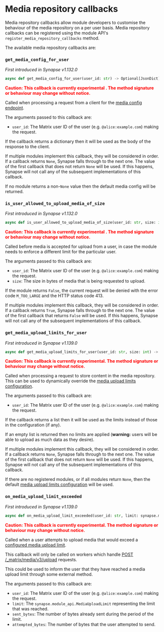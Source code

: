 # Media repository callbacks

Media repository callbacks allow module developers to customise the behaviour of the
media repository on a per user basis. Media repository callbacks can be registered
using the module API's `register_media_repository_callbacks` method.

The available media repository callbacks are:

### `get_media_config_for_user`

_First introduced in Synapse v1.132.0_

```python
async def get_media_config_for_user(user_id: str) -> Optional[JsonDict]
```

**<span style="color:red">
Caution: This callback is currently experimental . The method signature or behaviour
may change without notice.
</span>**

Called when processing a request from a client for the
[media config endpoint](https://spec.matrix.org/latest/client-server-api/#get_matrixclientv1mediaconfig).

The arguments passed to this callback are:

* `user_id`: The Matrix user ID of the user (e.g. `@alice:example.com`) making the request.

If the callback returns a dictionary then it will be used as the body of the response to the
client.

If multiple modules implement this callback, they will be considered in order. If a
callback returns `None`, Synapse falls through to the next one. The value of the first
callback that does not return `None` will be used. If this happens, Synapse will not call
any of the subsequent implementations of this callback.

If no module returns a non-`None` value then the default media config will be returned.

### `is_user_allowed_to_upload_media_of_size`

_First introduced in Synapse v1.132.0_

```python
async def is_user_allowed_to_upload_media_of_size(user_id: str, size: int) -> bool
```

**<span style="color:red">
Caution: This callback is currently experimental . The method signature or behaviour
may change without notice.
</span>**

Called before media is accepted for upload from a user, in case the module needs to
enforce a different limit for the particular user.

The arguments passed to this callback are:

* `user_id`: The Matrix user ID of the user (e.g. `@alice:example.com`) making the request.
* `size`: The size in bytes of media that is being requested to upload.

If the module returns `False`, the current request will be denied with the error code
`M_TOO_LARGE` and the HTTP status code 413.

If multiple modules implement this callback, they will be considered in order. If a callback
returns `True`, Synapse falls through to the next one. The value of the first callback that
returns `False` will be used. If this happens, Synapse will not call any of the subsequent
implementations of this callback.

### `get_media_upload_limits_for_user`

_First introduced in Synapse v1.139.0_

```python
async def get_media_upload_limits_for_user(user_id: str, size: int) -> Optional[List[synapse.module_api.MediaUploadLimit]]
```

**<span style="color:red">
Caution: This callback is currently experimental. The method signature or behaviour
may change without notice.
</span>**

Called when processing a request to store content in the media repository. This can be used to dynamically override
the [media upload limits configuration](../usage/configuration/config_documentation.html#media_upload_limits).

The arguments passed to this callback are:

* `user_id`: The Matrix user ID of the user (e.g. `@alice:example.com`) making the request.

If the callback returns a list then it will be used as the limits instead of those in the configuration (if any).

If an empty list is returned then no limits are applied (**warning:** users will be able
to upload as much data as they desire).

If multiple modules implement this callback, they will be considered in order. If a
callback returns `None`, Synapse falls through to the next one. The value of the first
callback that does not return `None` will be used. If this happens, Synapse will not call
any of the subsequent implementations of this callback.

If there are no registered modules, or if all modules return `None`, then
the default
[media upload limits configuration](../usage/configuration/config_documentation.html#media_upload_limits)
will be used.

### `on_media_upload_limit_exceeded`

_First introduced in Synapse v1.139.0_

```python
async def on_media_upload_limit_exceeded(user_id: str, limit: synapse.module_api.MediaUploadLimit, sent_bytes: int, attempted_bytes: int) -> None
```

**<span style="color:red">
Caution: This callback is currently experimental. The method signature or behaviour
may change without notice.
</span>**

Called when a user attempts to upload media that would exceed a
[configured media upload limit](../usage/configuration/config_documentation.html#media_upload_limits).

This callback will only be called on workers which handle
[POST /_matrix/media/v3/upload](https://spec.matrix.org/v1.15/client-server-api/#post_matrixmediav3upload)
requests.

This could be used to inform the user that they have reached a media upload limit through
some external method.

The arguments passed to this callback are:

* `user_id`: The Matrix user ID of the user (e.g. `@alice:example.com`) making the request.
* `limit`: The `synapse.module_api.MediaUploadLimit` representing the limit that was reached.
* `sent_bytes`: The number of bytes already sent during the period of the limit.
* `attempted_bytes`: The number of bytes that the user attempted to send.
